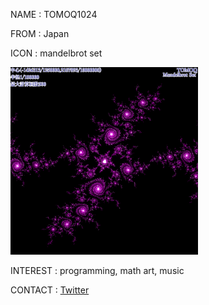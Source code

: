NAME : TOMOQ1024

FROM : Japan

ICON : mandelbrot set

<img src="icon.png" width="300px">

INTEREST : programming, math art, music

CONTACT : [Twitter](https://twitter.com/TOMOQ8192)
